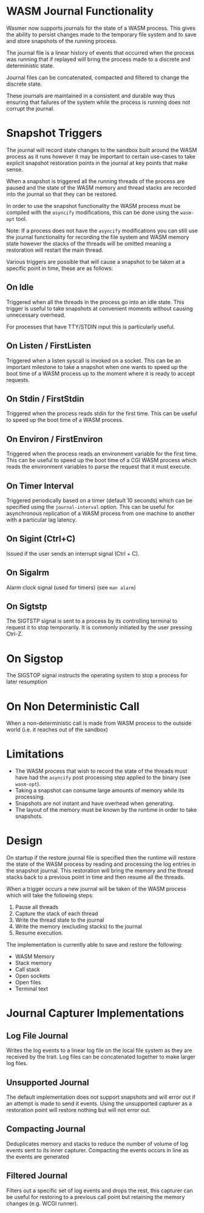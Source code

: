 # WASM Journal Functionality

Wasmer now supports journals for the state of a WASM process. This gives the ability
to persist changes made to the temporary file system and to save and store snapshots
of the running process.

The journal file is a linear history of events that occurred when the process was
running that if replayed will bring the process made to a discrete and deterministic
state.

Journal files can be concatenated, compacted and filtered to change the discrete state.

These journals are maintained in a consistent and durable way thus ensuring that
failures of the system while the process is running does not corrupt the journal.

# Snapshot Triggers

The journal will record state changes to the sandbox built around the WASM process as
it runs however it may be important to certain use-cases to take explicit snapshot
restoration points in the journal at key points that make sense.

When a snapshot is triggered all the running threads of the process are paused and
the state of the WASM memory and thread stacks are recorded into the journal so that
they can be restored.

In order to use the snapshot functionality the WASM process must be compiled with
the `asyncify` modifications, this can be done using the `wasm-opt` tool.

Note: If a process does not have the `asyncify` modifications you can still use
the journal functionality for recording the file system and WASM memory state
however the stacks of the threads will be omitted meaning a restoration will
restart the main thread.

Various triggers are possible that will cause a snapshot to be taken at a specific
point in time, these are as follows:

## On Idle

Triggered when all the threads in the process go into an idle state. This trigger
is useful to take snapshots at convenient moments without causing unnecessary overhead.

For processes that have TTY/STDIN input this is particularly useful.

## On Listen / FirstListen

Triggered when a listen syscall is invoked on a socket. This can be an important
milestone to take a snapshot when one wants to speed up the boot time of a WASM process
up to the moment where it is ready to accept requests.
    
## On Stdin / FirstStdin

Triggered when the process reads stdin for the first time. This can be useful to
speed up the boot time of a WASM process.

## On Environ / FirstEnviron

Triggered when the process reads an environment variable for the first time. This can
be useful to speed up the boot time of a CGI WASM process which reads the environment
variables to parse the request that it must execute.

## On Timer Interval

Triggered periodically based on a timer (default 10 seconds) which can be specified
using the `journal-interval` option. This can be useful for asynchronous replication
of a WASM process from one machine to another with a particular lag latency.

## On Sigint (Ctrl+C)

Issued if the user sends an interrupt signal (Ctrl + C).

## On Sigalrm

Alarm clock signal (used for timers)
(see `man alarm`)

## On Sigtstp

The SIGTSTP signal is sent to a process by its controlling terminal to request it to stop
temporarily. It is commonly initiated by the user pressing Ctrl-Z.

# On Sigstop

The SIGSTOP signal instructs the operating system to stop a process for later resumption

# On Non Deterministic Call

When a non-deterministic call is made from WASM process to the outside world (i.e. it reaches
out of the sandbox)

# Limitations

- The WASM process that wish to record the state of the threads must have had the `asyncify`
  post processing step applied to the binary (see `wasm-opt`).
- Taking a snapshot can consume large amounts of memory while its processing.
- Snapshots are not instant and have overhead when generating.
- The layout of the memory must be known by the runtime in order to take snapshots.

# Design

On startup if the restore journal file is specified then the runtime will restore the
state of the WASM process by reading and processing the log entries in the snapshot
journal. This restoration will bring the memory and the thread stacks back to a previous
point in time and then resume all the threads.

When a trigger occurs a new journal will be taken of the WASM process which will
take the following steps:

1. Pause all threads
2. Capture the stack of each thread
3. Write the thread state to the journal
4. Write the memory (excluding stacks) to the journal
5. Resume execution.

The implementation is currently able to save and restore the following:

- WASM Memory
- Stack memory
- Call stack
- Open sockets
- Open files
- Terminal text

# Journal Capturer Implementations

## Log File Journal

Writes the log events to a linear log file on the local file system
as they are received by the trait. Log files can be concatenated
together to make larger log files.

## Unsupported Journal

The default implementation does not support snapshots and will error
out if an attempt is made to send it events. Using the unsupported
capturer as a restoration point will restore nothing but will not
error out.

## Compacting Journal

Deduplicates memory and stacks to reduce the number of volume of
log events sent to its inner capturer. Compacting the events occurs
in line as the events are generated

## Filtered Journal

Filters out a specific set of log events and drops the rest, this
capturer can be useful for restoring to a previous call point but
retaining the memory changes (e.g. WCGI runner).
